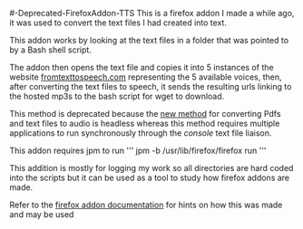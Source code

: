 #-Deprecated-FirefoxAddon-TTS
This is a firefox addon I made a while ago, it was used to convert the text files I had created into text.

This addon works by looking at the text files in a folder that was pointed to by a Bash shell script.

The addon then opens the text file and copies it into 5 instances of the website [fromtexttospeech.com](www.fromtexttospeech.com) representing the 5 available voices, then, after converting the text files to speech, it sends the resulting urls linking to the hosted mp3s to the bash script for wget to download.

This method is deprecated because the [new method](https://github.com/KhalfaniWadlington/Convert-Book-or-PDF-To-Audio) for converting Pdfs and text files to audio is headless whereas this method requires multiple applications to run synchronously through the *console* text file liaison.

This addon requires jpm to run ''' jpm -b /usr/lib/firefox/firefox run ''' 

This addition is mostly for logging my work so all directories are hard coded into the scripts but it can be used as a tool to study how firefox addons are made.

Refer to the [firefox addon documentation](https://developer.mozilla.org/en-US/Add-ons/SDK) for hints on how this was made and may be used

